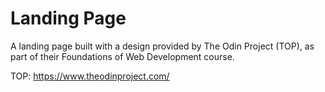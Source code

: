 # Landing Page

A landing page built with a design provided by The Odin Project (TOP), as part of their Foundations of Web Development course.

TOP: https://www.theodinproject.com/
